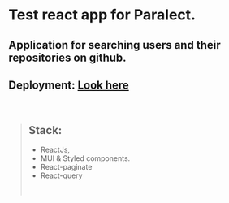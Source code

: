# Test react app for Paralect.

## Application for searching users and their repositories on github.

## Deployment: [Look here](https://MariaGuk.github.io/github-users-search)

</br>

> ## Stack:
>
> - ReactJs,
> - MUI & Styled components.
> - React-paginate
> - React-query
>
> </br>
